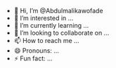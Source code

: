 - 👋 Hi, I’m @Abdulmalikawofade
- 👀 I’m interested in ...
- 🌱 I’m currently learning ...
- 💞️ I’m looking to collaborate on ...
- 📫 How to reach me ...
- 😄 Pronouns: ...
- ⚡ Fun fact: ...

<!---
Abdulmalikawofade/Abdulmalikawofade is a ✨ special ✨ repository because its `README.md` (this file) appears on your GitHub profile.
You can click the Preview link to take a look at your changes.
--->
